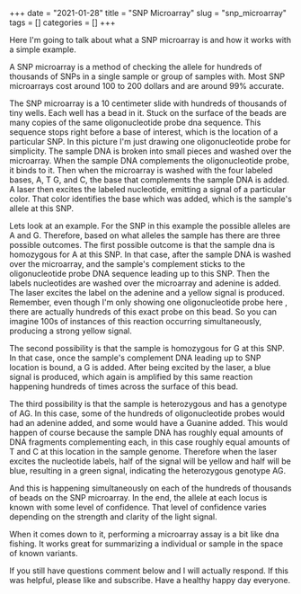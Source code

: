 +++ 
date = "2021-01-28"
title = "SNP Microarray"
slug = "snp_microarray"
tags = []
categories = []
+++

Here I'm going to talk about what a SNP microarray is and how it works with a simple example.

A SNP microarray is a method of checking the allele for hundreds of thousands of SNPs in a single sample or group of samples with. Most SNP microarrays cost around 100 to 200 dollars and are around 99% accurate.

The SNP microarray is a 10 centimeter slide with hundreds of thousands of tiny wells. Each well has a bead in it. Stuck on the surface of the beads are many copies of the same oligonucleotide probe dna sequence. This sequence stops right before a base of interest, which is the location of a particular SNP. In this picture I'm just drawing one oligonucleotide probe for simplicity. The sample DNA is broken into small pieces and washed over the microarray. When the sample DNA complements the oligonucleotide probe, it binds to it. Then when the microarray is washed with the four labeled bases, A, T G, and C, the base that complements the sample DNA is added. A laser then excites the labeled nucleotide, emitting a signal of a particular color. That color identifies the base which was added, which is the sample's allele at this SNP.

Lets look at an example. For the SNP in this example the possible alleles are A and G. Therefore, based on what alleles the sample has there are three possible outcomes. The first possible outcome is that the sample dna is homozygous for A at this SNP. In that case, after the sample DNA is washed over the microarray, and the sample's complement sticks to the oligonucleotide probe DNA sequence leading up to this SNP. Then the labels nucleotides are washed over the microarray and adenine is added. The laser excites the label on the adenine and a yellow signal is produced. Remember, even though I'm only showing one oligonucleotide probe here , there are actually hundreds of this exact probe on this bead. So you can imagine 100s of instances of this reaction occurring simultaneously, producing a strong yellow signal.

The second possibility is that the sample is homozygous for G at this SNP. In that case, once the sample's complement DNA leading up to SNP location is bound, a G is added. After being excited by the laser, a blue signal is produced, which again is amplified by this same reaction happening hundreds of times across the surface of this bead.

The third possibility is that the sample is heterozygous and has a genotype of AG. In this case, some of the hundreds of oligonucleotide probes would had an adenine added, and some would have a Guanine added. This would happen of course because the sample DNA has roughly equal amounts of DNA fragments complementing each, in this case roughly equal amounts of T and C at this location in the sample genome. Therefore when the laser excites the nucleotide labels, half of the signal will be yellow and half will be blue, resulting in a green signal, indicating the heterozygous genotype AG.

And this is happening simultaneously on each of the hundreds of thousands of beads on the SNP microarray. In the end, the allele at each locus is known with some level of confidence. That level of confidence varies depending on the strength and clarity of the light signal.

When it comes down to it, performing a microarray assay is a bit like dna fishing. It works great for summarizing a individual or sample in the space of known variants.

If you still have questions comment below and I will actually respond. If this was helpful, please like and subscribe. Have a healthy happy day everyone.
